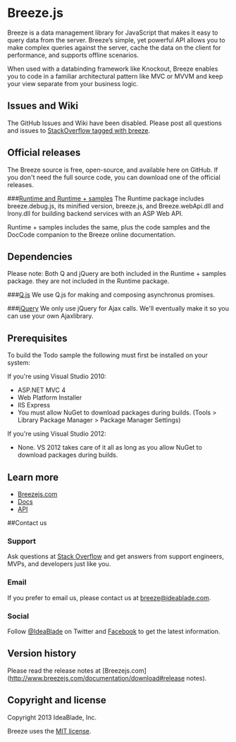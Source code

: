 # Breeze.js

Breeze is a data management library for JavaScript that makes it easy to query data from the server. Breeze’s simple, yet powerful API allows you to make complex queries against the server, cache the data on the client for performance, and supports offline scenarios.

When used with a databinding framework like Knockout, Breeze enables you to code in a familiar architectural pattern like MVC or MVVM and keep your view separate from your business logic.

## Issues and Wiki
The GitHub Issues and Wiki have been disabled. Please post all questions and issues to [StackOverflow tagged with breeze](http://stackoverflow.com/questions/tagged/breeze?sort=newest).

## Official releases

The Breeze source is free, open-source, and available here on GitHub. If you don't need the full source code, you can download one of the official releases.

###[Runtime and Runtime + samples](http://www.breezejs.com/documentation/download)
The Runtime package includes breeze.debug.js, its minified version, breeze.js, and Breeze.webApi.dll and Irony.dll for building backend services with an ASP Web API.

Runtime + samples includes the same, plus the code samples and the DocCode companion to the Breeze online documentation. 

## Dependencies
Please note: Both Q and jQuery are both included in the Runtime + samples package. they are not included in the Runtime package.

###[Q.js](https://github.com/kriskowal/q)
We use Q.js for making and composing asynchronus promises.

###[jQuery](http://jquery.com/)
We only use jQuery for Ajax calls. We'll eventually make it so you can use your own Ajaxlibrary.

## Prerequisites
To build the Todo sample the following must first be installed on your system:

If you're using Visual Studio 2010:
- ASP.NET MVC 4 
- Web Platform Installer
- IIS Express
- You must allow NuGet to download packages during builds. (Tools > Library Package Manager > Package Manager Settings)

If you're using Visual Studio 2012:
- None. VS 2012 takes care of it all as long as you allow NuGet to download packages during builds.



## Learn more

   * [Breezejs.com](http://www.breezejs.com/)
   * [Docs](http://www.breezejs.com/documentation/introduction)
   * [API](http://www.breezejs.com/sites/all/apidocs/index.html)

##Contact us

### Support

Ask questions at [Stack Overflow](http://stackoverflow.com/questions/tagged/breeze?sort=newest) and get answers from support engineers, MVPs, and developers just like you.

### Email

If you prefer to email us, please contact us at [breeze@ideablade.com](mailto:breeze@ideablade.com).

### Social

Follow [@IdeaBlade](http://twitter.com/#!/ideablade) on Twitter and [Facebook](https://www.facebook.com/IdeaBlade) to get the latest information.

## Version history

Please read the release notes at [Breezejs.com](http://www.breezejs.com/documentation/download#release notes).
 

## Copyright and license
Copyright 2013 IdeaBlade, Inc.

Breeze uses the [MIT license](http://opensource.org/licenses/mit-license.php).
